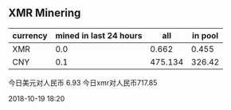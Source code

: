 ## XMR Minering

|currency|mined in last 24 hours|all|in pool|
|---|---|---|---|
|XMR|0.0|0.662|0.455|
|CNY|0.1|475.134|326.42|

今日美元对人民币 6.93	今日xmr对人民币717.85


2018-10-19 18:20
